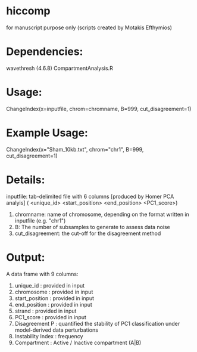 # hiccomp
for manuscript purpose only (scripts created by Motakis Efthymios)

# Dependencies:
wavethresh (4.6.8)
CompartmentAnalysis.R
 
# Usage:
ChangeIndex(x=inputfile, chrom=chromname, B=999, cut_disagreement=1)

# Example Usage:
ChangeIndex(x="Sham_10kb.txt", chrom="chr1", B=999, cut_disagreement=1)

# Details:
inputfile: tab-delimited file with 6 columns [produced by Homer PCA analyis] ( <unique_id> <chromosome> <start_position> <end_position> <strand> <PC1_score>)
1. chromname: name of chromosome, depending on the format written in inputfile (e.g. "chr1")
2. B: The number of subsamples to generate to assess data noise
3. cut_disagreement: the cut-off for the disagreement method


# Output:
A data frame with 9 columns:
1. unique_id : provided in input
2. chromosome : provided in input
3. start_position : provided in input
4. end_position : provided in input
5. strand : provided in input
6. PC1_score : provided in input
7. Disagreement P : quantified the stability of PC1 classification under model-derived data perturbations
8. Instability Index : frequency 
9. Compartment : Active / Inactive compartment (A|B)

